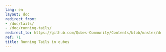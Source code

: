 ```yaml
---
lang: en
layout: doc
redirect_from:
- /doc/tails/
- /doc/running-tails/
redirect_to: https://github.com/Qubes-Community/Contents/blob/master/docs/privacy/tails.md
ref: 71
title: Running Tails in qubes
---
```

